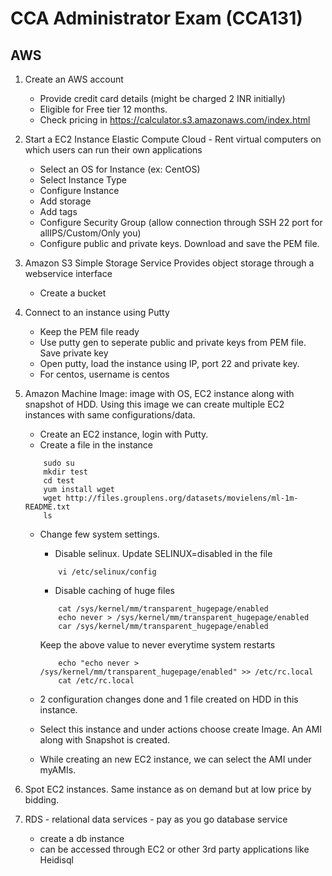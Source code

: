 # CCA Administrator Exam (CCA131)

## AWS


1.  Create an AWS account
    - Provide credit card details (might be charged 2 INR initially)
    - Eligible for Free tier 12 months.
    - Check pricing in https://calculator.s3.amazonaws.com/index.html

2.  Start a EC2 Instance
    Elastic Compute Cloud - Rent virtual computers on which users can run their own applications

    - Select an OS for Instance (ex: CentOS)
    - Select Instance Type
    - Configure Instance
    - Add storage
    - Add tags
    - Configure Security Group (allow connection through SSH 22 port for allIPS/Custom/Only you)
    - Configure public and private keys. Download and save the PEM file.

3.  Amazon S3 Simple Storage Service
    Provides object storage through a webservice interface
    
    - Create a bucket

4.  Connect to an instance using Putty
    - Keep the PEM file ready
    - Use putty gen to seperate public and private keys from PEM file. Save private key
    - Open putty, load the instance using IP, port 22 and private key.
    - For centos, username is centos

5.  Amazon Machine Image:
    image with OS, EC2 instance along with snapshot of HDD. Using this image we can create multiple EC2 instances with same configurations/data.
    - Create an EC2 instance, login with Putty.
    - Create a file in the instance
    ```
        sudo su
        mkdir test
        cd test
        yum install wget
        wget http://files.grouplens.org/datasets/movielens/ml-1m-README.txt
        ls
    ```

    - Change few system settings.
        - Disable selinux. Update SELINUX=disabled in the file
        
        ```    
            vi /etc/selinux/config
        ```
        
        - Disable caching of huge files
        
        ```
            cat /sys/kernel/mm/transparent_hugepage/enabled
            echo never > /sys/kernel/mm/transparent_hugepage/enabled
            car /sys/kernel/mm/transparent_hugepage/enabled
        ```
        Keep the above value to never everytime system restarts
        ```    
            echo "echo never > /sys/kernel/mm/transparent_hugepage/enabled" >> /etc/rc.local
            cat /etc/rc.local
        ```

    - 2 configuration changes done and 1 file created on HDD in this instance. 
    - Select this instance and under actions choose create Image. An AMI along with Snapshot is created.
    - While creating an new EC2 instance, we can select the AMI under myAMIs.

6.  Spot EC2 instances. Same instance as on demand but at low price by bidding.

7.  RDS - relational data services - pay as you go database service
    
    - create a db instance
    - can be accessed through EC2 or other 3rd party applications like Heidisql
